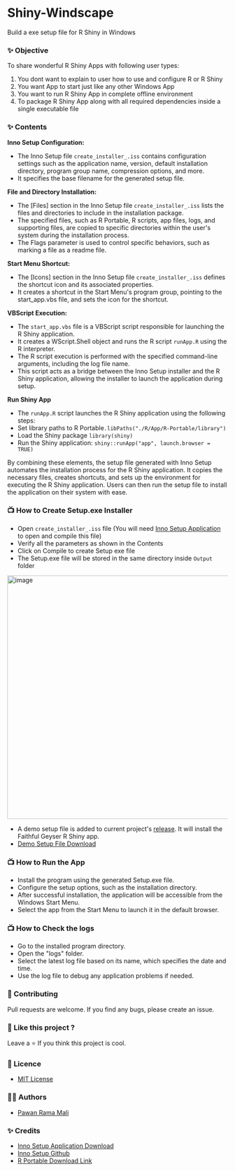 # Shiny-Windscape
Build a exe setup file for R Shiny in Windows

### ✨ Objective 

To share wonderful R Shiny Apps with following user types: 
1. You dont want to explain to user how to use and configure R or R Shiny 
2. You want App to start just like any other Windows App
3. You want to run R Shiny App in complete offline environment
4. To package R Shiny App along with all required dependencies inside a single executable file

### ✨ Contents 

**Inno Setup Configuration:**
- The Inno Setup file `create_installer_.iss` contains configuration settings such as the application name, version, default installation directory, program group name, compression options, and more.
- It specifies the base filename for the generated setup file.

**File and Directory Installation:**
- The [Files] section in the Inno Setup file `create_installer_.iss` lists the files and directories to include in the installation package.
- The specified files, such as R Portable, R scripts, app files, logs, and supporting files, are copied to specific directories within the user's system during the installation process.
- The Flags parameter is used to control specific behaviors, such as marking a file as a readme file.

**Start Menu Shortcut:**
- The [Icons] section in the Inno Setup file `create_installer_.iss` defines the shortcut icon and its associated properties.
- It creates a shortcut in the Start Menu's program group, pointing to the start_app.vbs file, and sets the icon for the shortcut.

**VBScript Execution:**
- The `start_app.vbs` file is a VBScript script responsible for launching the R Shiny application.
- It creates a WScript.Shell object and runs the R script `runApp.R` using the R interpreter.
- The R script execution is performed with the specified command-line arguments, including the log file name.
- This script acts as a bridge between the Inno Setup installer and the R Shiny application, allowing the installer to launch the application during setup.

**Run Shiny App**
- The `runApp.R` script launches the R Shiny application using the following steps:
- Set library paths to R Portable`.libPaths("./R/App/R-Portable/library")`
- Load the Shiny package `library(shiny)`
- Run the Shiny application: `shiny::runApp("app", launch.browser = TRUE)`

By combining these elements, the setup file generated with Inno Setup automates the installation process for the R Shiny application. It copies the necessary files, creates shortcuts, and sets up the environment for executing the R Shiny application. Users can then run the setup file to install the application on their system with ease.

### 📺 How to Create Setup.exe Installer

- Open `create_installer_.iss` file (You will need [Inno Setup Application](https://jrsoftware.org/isdl.php#stable) to open and compile this file)
- Verify all the parameters as shown in the Contents
- Click on Compile to create Setup exe file 
- The Setup.exe file will be stored in the same directory inside `Output` folder 
 <img width="557" alt="image" src="https://github.com/PawanRamaMali/Shiny-Windscape/assets/11299574/bd4836dd-62a8-4ec9-b9dd-976d54da7ab8">

- A demo setup file is added to current project's [release](https://github.com/PawanRamaMali/Shiny-Windscape/releases/tag/v1.0). It will install the Faithful Geyser R Shiny app.
- [Demo Setup File Download](https://github.com/PawanRamaMali/Shiny-Windscape/releases/download/v1.0/faithful_setup_file_v_1.0.exe) 


### 📺 How to Run the App

- Install the program using the generated Setup.exe file.
- Configure the setup options, such as the installation directory.
- After successful installation, the application will be accessible from the Windows Start Menu.
- Select the app from the Start Menu to launch it in the default browser. 

### 📺 How to Check the logs

- Go to the installed program directory.
- Open the "logs" folder.
- Select the latest log file based on its name, which specifies the date and time.
- Use the log file to debug any application problems if needed.

### 💙 Contributing

Pull requests are welcome. If you find any bugs, please create an issue.

### 💖 Like this project ?

Leave a ⭐ If you think this project is cool.

### 🍁 Licence

* [MIT License](LICENSE)

### 👨‍💻 Authors

* [Pawan Rama Mali](https://github.com/PawanRamaMali) 

### ✨ Credits

- [Inno Setup Application Download](https://jrsoftware.org/isdl.php#stable)
- [Inno Setup Github](https://github.com/jrsoftware/issrc)
- [R Portable Download Link](https://sourceforge.net/projects/rportable/)
